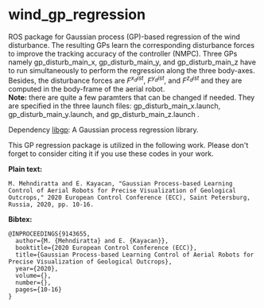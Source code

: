 # wind_gp_regression
ROS package for Gaussian process (GP)-based regression of the wind disturbance. The resulting GPs learn the corresponding disturbance forces to improve the tracking accuracy of the controller (NMPC). Three GPs namely gp_disturb_main_x, gp_disturb_main_y, and gp_disturb_main_z have to run simultaneously to perform the regression along the three body-axes. Besides, the disturbance forces are $F^{x_dist}$, $F^{y_dist}$, and $F^{z_dist}$ and they are computed in the body-frame of the aerial robot.\
**Note:** there are quite a few paramters that can be changed if needed. They are specified in the three launch files: gp_disturb_main_x.launch, gp_disturb_main_y.launch, and gp_disturb_main_z.launch .

Dependency
[libgp](https://github.com/mblum/libgp): A Gaussian process regression library.

This GP regression package is utilized in the following work. Please don't forget to consider citing it if you use these codes in your work.

**Plain text:**
```
M. Mehndiratta and E. Kayacan, "Gaussian Process-based Learning Control of Aerial Robots for Precise Visualization of Geological Outcrops," 2020 European Control Conference (ECC), Saint Petersburg, Russia, 2020, pp. 10-16.
```
**Bibtex:**
```
@INPROCEEDINGS{9143655,
  author={M. {Mehndiratta} and E. {Kayacan}},
  booktitle={2020 European Control Conference (ECC)}, 
  title={Gaussian Process-based Learning Control of Aerial Robots for Precise Visualization of Geological Outcrops}, 
  year={2020},
  volume={},
  number={},
  pages={10-16}
}
```
